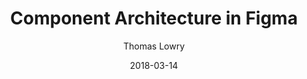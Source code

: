 ---
date: 2018-03-14
title: Component Architecture in Figma
author: Thomas Lowry
link: https://blog.figma.com/component-architecture-in-figma-f16ae9cc4481
description: One of the best things about Figma’s component system is that you can access the layer stack of every instance of a component. This helps keep components contained and reduces the number of components required.
tags:
- figma

# ================================
# ARTICLE TAGS AVAILABLE
# ================================
# - animation
# - code
# - contribution
# - design-tokens
# - figma
# - leadership
# - patterns
# - process
# - sketch
# ================================
---